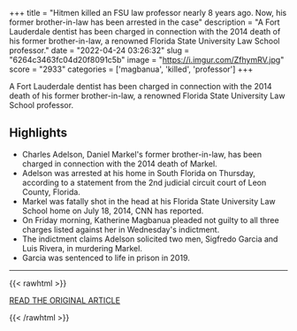 +++
title = "Hitmen killed an FSU law professor nearly 8 years ago. Now, his former brother-in-law has been arrested in the case"
description = "A Fort Lauderdale dentist has been charged in connection with the 2014 death of his former brother-in-law, a renowned Florida State University Law School professor."
date = "2022-04-24 03:26:32"
slug = "6264c3463fc04d20f8091c5b"
image = "https://i.imgur.com/ZfhymRV.jpg"
score = "2933"
categories = ['magbanua', 'killed', 'professor']
+++

A Fort Lauderdale dentist has been charged in connection with the 2014 death of his former brother-in-law, a renowned Florida State University Law School professor.

## Highlights

- Charles Adelson, Daniel Markel's former brother-in-law, has been charged in connection with the 2014 death of Markel.
- Adelson was arrested at his home in South Florida on Thursday, according to a statement from the 2nd judicial circuit court of Leon County, Florida.
- Markel was fatally shot in the head at his Florida State University Law School home on July 18, 2014, CNN has reported.
- On Friday morning, Katherine Magbanua pleaded not guilty to all three charges listed against her in Wednesday's indictment.
- The indictment claims Adelson solicited two men, Sigfredo Garcia and Luis Rivera, in murdering Markel.
- Garcia was sentenced to life in prison in 2019.

---

{{< rawhtml >}}
  <p class="article-category">
    <a target="_blank" href="https://www.cnn.com/2022/04/22/us/fsu-professor-brother-in-law-hitmen/index.html">READ THE ORIGINAL ARTICLE</a>
  </p>
{{< /rawhtml >}}
